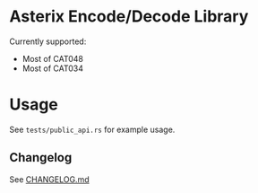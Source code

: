 # Asterix Encode/Decode Library

Currently supported:
- Most of CAT048
- Most of CAT034

# Usage

See `tests/public_api.rs` for example usage.

## Changelog

See [CHANGELOG.md](https://github.com/wcampbell0x2a/asterix-rs/blob/master/CHANGELOG.md)
